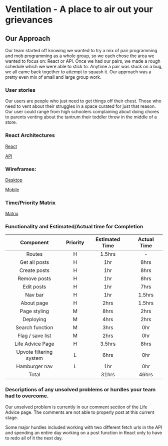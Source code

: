 # Ventilation - A place to air out your grievances
## Our Approach

Our team started off knowing we wanted to try a mix of pair programming and mob programming as a whole group, so we each chose the area we wanted to focus on: React or API. Once we had our pairs, we made a rough schedule which we were able to stick to. Anytime a pair was stuck on a bug, we all came back together to attempt to squash it. Our approach was a pretty even mix of small and large group work.

### User stories

Our users are people who just need to get things off their chest. Those who need to vent about their struggles in a space curated for just that reason. Our user could range from high schoolers complaining about doing chores to parents venting about the tantrum their toddler threw in the middle of a store.

### React Architectures
[React](https://docs.google.com/document/d/1ddjGDXA1ZWrOC4iezI0iD9HuuCDMVW92dDqQazvKYvs/edit)

[API](https://lucid.app/lucidchart/b15f531e-1a16-45a1-9b39-2512bf8ae66d/edit?beaconFlowId=DF124C1015CF60D0&page=0_0&invitationId=inv_0dd85b3e-805b-45e3-8a13-5830c27a2816#)

### Wireframes:

[Desktop](https://www.figma.com/file/Pr4EvHTaiPUvOYsRMdhBgl/Untitled?node-id=0%3A1)

[Mobile](https://www.figma.com/file/D3OcDAu9EKstzYyahdjymK/Untitled?node-id=0%3A1)


### Time/Priority Matrix

[Matrix](https://imgur.com/a/gG6NRvs)

### Functionality and Estimated/Actual time for Completion

| Component | Priority | Estimated Time | Actual Time |
| :----: | :----: | :----: | :----: |
| Routes |	H	| 1.5hrs| 	- |
|Get all posts  | H	    |1hr    | 8hrs |
|Create posts   |	H	|1hr    | 8hrs |
|Remove posts   |	H	|1hr    | 8hrs |
|Edit posts     |	H	|1hr    | 7hrs |
|Nav bar        |	H	|1hr    |	1.5hrs |
|About page     |	H	|2hrs   |	1.5hrs |
|Page styling   |	M	|8hrs   |	2hrs|
|Deploying      |	M	|4hrs   |	2hrs |
|Search function|	M	|3hrs   |	0hr |
|Flag / save list|	M	|2hrs   |	0hr |
|Life Advice Page|	H	|3.5hrs | 8hrs |
|Upvote filtering system|	L	|6hrs|	0hr |
|Hamburger nav  |	L	|1hr    |	0hr |
|Total          |	    |31hrs  |	46hrs |

### Descriptions of any unsolved problems or hurdles your team had to overcome.

Our unsolved problem is currently in our comment section of the Life Advice page. The comments are not able to properly post at this current stage.

Some major hurdles included working with two different fetch urls in the API and spending an entire day working on a post function in React only to have to redo all of it the next day.
